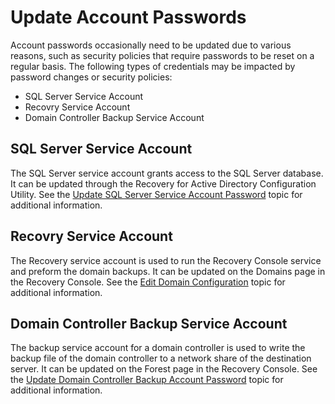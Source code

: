 # Update Account Passwords

Account passwords occasionally need to be updated due to various reasons, such as security policies
that require passwords to be reset on a regular basis. The following types of credentials may be
impacted by password changes or security policies:

- SQL Server Service Account
- Recovry Service Account
- Domain Controller Backup Service Account

## SQL Server Service Account

The SQL Server service account grants access to the SQL Server database. It can be updated through
the Recovery for Active Directory Configuration Utility. See the
[Update SQL Server Service Account Password](sqlserverserviceaccount.md) topic for additional
information.

## Recovry Service Account

The Recovery service account is used to run the Recovery Console service and preform the domain
backups. It can be updated on the Domains page in the Recovery Console. See the
[Edit Domain Configuration](../../admin/configuration/domain.md#edit-domain-configuration) topic for
additional information.

## Domain Controller Backup Service Account

The backup service account for a domain controller is used to write the backup file of the domain
controller to a network share of the destination server. It can be updated on the Forest page in the
Recovery Console. See the [Update Domain Controller Backup Account Password](serverbackupaccount.md)
topic for additional information.
